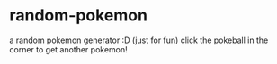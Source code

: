 # random-pokemon
a random pokemon generator :D (just for fun)
click the pokeball in the corner to get another pokemon!
